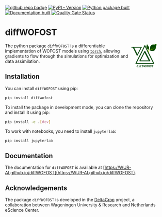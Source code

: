 <!-- (Customize these badges with your own links, and check https://shields.io/ or https://badgen.net/ to see which other badges are available.) -->

[![github repo badge](https://img.shields.io/badge/github-repo-000.svg?logo=github&labelColor=gray&color=blue)](https://github.com/WUR-AI/diffWOFOST)
[![PyPI - Version](https://badge.fury.io/py/diffwofost.svg)](https://img.shields.io/pypi/v/diffwofost)
[![Python package built](https://github.com/WUR-AI/diffWOFOST/actions/workflows/build.yml/badge.svg)](https://github.com/WUR-AI/diffWOFOST/actions/workflows/build.yml)
[![Documentation built](https://github.com/WUR-AI/diffWOFOST/actions/workflows/deploy-documentation.yml/badge.svg)](https://github.com/WUR-AI/diffWOFOST/actions/workflows/deploy-documentation.yml)
[![Quality Gate Status](https://sonarcloud.io/api/project_badges/measure?project=WUR-AI_diffWOFOST&metric=alert_status)](https://sonarcloud.io/summary/new_code?id=WUR-AI_diffWOFOST)

# diffWOFOST

<img align="right" width="90" alt="Logo" src="./docs/logo/diffwofost.png">

The python package `diffWOFOST` is a differentiable implementation of WOFOST models using [`torch`](https://pytorch.org/),
allowing gradients to flow through the simulations for optimization and data assimilation.

## Installation

You can install `diffWOFOST` using pip:

```bash
pip install diffwofost
```

To install the package in development mode, you can clone the repository and
install it using pip:

```bash
pip install -e .[dev]
```

To work with notebooks, you need to install `jupyterlab`:

```bash
pip install jupyterlab
```

## Documentation

The documentation for `diffWOFOST` is available at
[https://WUR-AI.github.io/diffWOFOST](https://WUR-AI.github.io/diffWOFOST).

## Acknowledgements

The package `diffWOFOST` is developed in the
[DeltaCrop](https://research-software-directory.org/projects/deltacrop) project, a
collaboration between Wageningen University & Research and Netherlands eScience
Center.
